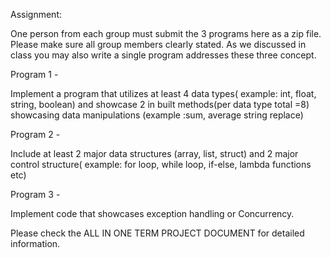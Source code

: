 Assignment:

One person from each group must submit the 3 programs here as a zip file. Please make sure all group members clearly stated. As we discussed in class you may also write a single program addresses these three concept.

Program 1 -

Implement a program that utilizes at least 4 data types( example: int, float, string, boolean) and showcase 2 in built methods(per data type total =8) showcasing data manipulations (example :sum, average string replace)

Program 2 -

Include at least 2 major data structures (array, list, struct) and 2 major control structure( example: for loop, while loop, if-else, lambda functions etc)

Program 3 -

Implement code that showcases exception handling or Concurrency.

Please check the ALL IN ONE TERM PROJECT DOCUMENT for detailed information.
